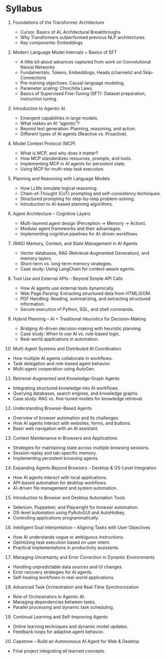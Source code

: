 # Syllabus


1. Foundations of the Transformer Architecture  
   - Cursor, Basics of AI, Architectural Breakthroughs 
   - Why Transformers outperformed previous NLP architectures.  
   - Key components: Embeddings

2. Modern Language Model Internals + Basics of SFT  
   - A little bit about advances captured from work on Convolutional Neural Networks
   - Fundamentals: Tokens, Embeddings, Heads (channels) and Skip-Connections
   - Pre-training objectives: Causal language modeling.  
   - Parameter scaling: Chinchilla Laws.  
   - Basics of Supervised Fine-Tuning (SFT): Dataset preparation, instruction tuning.    

3. Introduction to Agentic AI  
   - Emergent capabilities in large models.
   - What makes an AI “agentic”?  
   - Beyond text generation: Planning, reasoning, and action.  
   - Different types of AI agents (Reactive vs. Proactive).  


4. Model Context Protocol (MCP)
   - What is MCP, and why does it matter?  
   - How MCP standardizes resources, prompts, and tools. 
   - Implementing MCP in AI agents for persistent state.  
   - Using MCP for multi-step task execution.  

5. Planning and Reasoning with Language Models  
   - How LLMs simulate logical reasoning.  
   - Chain-of-Thought (CoT) prompting and self-consistency techniques.  
   - Structured prompting for step-by-step problem-solving.  
   - Introduction to AI-based planning algorithms.  

6. Agent Architecture – Cognitive Layers  
   - Multi-layered agent design (Perception → Memory → Action).  
   - Modular agent frameworks and their advantages.  
   - Implementing cognitive pipelines for AI-driven workflows.  

7. (RAG) Memory, Context, and State Management in AI Agents  
   - Vector databases, RAG (Retrieval-Augmented Generation), and memory layers.  
   - Short-term vs. long-term memory strategies.  
   - Case study: Using LangChain for context-aware agents.  

8. Tool Use and External APIs – Beyond Simple API Calls  
   - How AI agents use external tools dynamically.  
   - Web Page Parsing: Extracting structured data from HTML/DOM.  
   - PDF Handling: Reading, summarizing, and extracting structured information.  
   - Secure execution of Python, SQL, and shell commands.  

9. Hybrid Planning – AI + Traditional Heuristics for Decision-Making  
   - Bridging AI-driven decision-making with heuristic planning.  
   - Case study: When to use AI vs. rule-based logic.  
   - Real-world applications in automation.  

10. Multi-Agent Systems and Distributed AI Coordination  
   - How multiple AI agents collaborate in workflows.  
   - Task delegation and role-based agent behavior.  
   - Multi-agent cooperation using AutoGen.  

11. Retrieval-Augmented and Knowledge-Graph Agents  
   - Integrating structured knowledge into AI workflows.  
   - Querying databases, search engines, and knowledge graphs.  
   - Case study: RAG vs. fine-tuned models for knowledge retrieval.  

12. Understanding Browser-Based Agents  
   - Overview of browser automation and its challenges.  
   - How AI agents interact with websites, forms, and buttons.  
   - Basic web navigation with an AI assistant.  

13. Context Maintenance in Browsers and Applications  
   - Strategies for maintaining state across multiple browsing sessions.  
   - Session replay and tab-specific memory.  
   - Implementing persistent browsing agents.  

14. Expanding Agents Beyond Browsers – Desktop & OS-Level Integration  
   - How AI agents interact with local applications.  
   - API-based automation for desktop workflows.  
   - AI-driven file management and system automation.  

15. Introduction to Browser and Desktop Automation Tools  
   - Selenium, Puppeteer, and Playwright for browser automation.  
   - OS-level automation using PyAutoGUI and AutoHotkey.  
   - Controlling applications programmatically.  

16. Intelligent Goal Interpretation – Aligning Tasks with User Objectives  
   - How AI understands vague or ambiguous instructions.  
   - Optimizing task execution based on user intent.  
   - Practical implementations in productivity assistants.  

17. Managing Uncertainty and Error Correction in Dynamic Environments  
   - Handling unpredictable data sources and UI changes.  
   - Error recovery strategies for AI agents.  
   - Self-healing workflows in real-world applications.  

18. Advanced Task Orchestration and Real-Time Synchronization  
   - Role of Orchestrators in Agentic AI.  
   - Managing dependencies between tasks.  
   - Parallel processing and dynamic task scheduling.  

19. Continual Learning and Self-Improving Agents  
   - Online learning techniques and dynamic model updates.  
   - Feedback loops for adaptive agent behavior.  


20. Capstone – Build an Autonomous AI Agent for Web & Desktop  
   - Final project integrating all learned concepts.  
